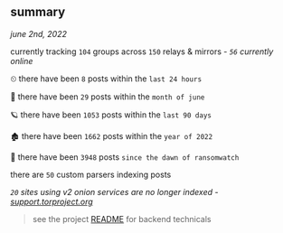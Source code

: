 
## summary
_june 2nd, 2022_

currently tracking `104` groups across `150` relays & mirrors - _`56` currently online_

⏲ there have been `8` posts within the `last 24 hours`

🦈 there have been `29` posts within the `month of june`

🪐 there have been `1053` posts within the `last 90 days`

🏚 there have been `1662` posts within the `year of 2022`

🦕 there have been `3948` posts `since the dawn of ransomwatch`

there are `50` custom parsers indexing posts

_`20` sites using v2 onion services are no longer indexed - [support.torproject.org](https://support.torproject.org/onionservices/v2-deprecation/)_

> see the project [README](https://github.com/joshhighet/ransomwatch#ransomwatch--) for backend technicals
